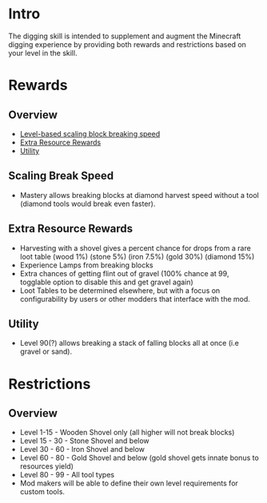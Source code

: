 # Intro
The digging skill is intended to supplement and augment the Minecraft digging experience by providing both
rewards and restrictions based on your level in the skill.

# Rewards
## Overview
- [Level-based scaling block breaking speed](#scaling-break-speed)
- [Extra Resource Rewards](#extra-resource-rewards) 
- [Utility](#utility)

## Scaling Break Speed
- Mastery allows breaking blocks at diamond harvest speed without a tool (diamond tools would break even faster).

## Extra Resource Rewards
- Harvesting with a shovel gives a percent chance for drops from a rare loot table 
   (wood 1%) (stone 5%) (iron 7.5%) (gold 30%) (diamond 15%)
- Experience Lamps from breaking blocks
- Extra chances of getting flint out of gravel (100% chance at 99, togglable option to disable this and get gravel again)
- Loot Tables to be determined elsewhere, but with a focus on configurability by users or other modders that interface with the mod.

## Utility
- Level 90(?) allows breaking a stack of falling blocks all at once (i.e gravel or sand).

# Restrictions
## Overview
- Level 1-15 - Wooden Shovel only (all higher will not break blocks)
- Level 15 - 30 - Stone Shovel and below
- Level 30 - 60 - Iron Shovel and below
- Level 60 - 80 - Gold Shovel and below (gold shovel gets innate bonus to resources yield)
- Level 80 - 99 - All tool types
- Mod makers will be able to define their own level requirements for custom tools.
